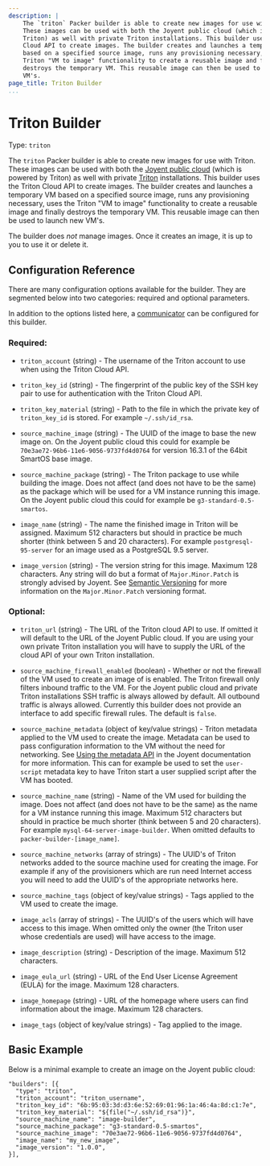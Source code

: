 ```yaml
---
description: |
    The `triton` Packer builder is able to create new images for use with Triton.
    These images can be used with both the Joyent public cloud (which is powered by
    Triton) as well with private Triton installations. This builder uses the Triton
    Cloud API to create images. The builder creates and launches a temporary VM
    based on a specified source image, runs any provisioning necessary, uses the
    Triton "VM to image" functionality to create a reusable image and finally
    destroys the temporary VM. This reusable image can then be used to launch new
    VM's.
page_title: Triton Builder
...
```


# Triton Builder

Type: `triton`

The `triton` Packer builder is able to create new images for use with Triton.
These images can be used with both the [Joyent public
cloud](https://www.joyent.com/) (which is powered by Triton) as well with
private [Triton](https://github.com/joyent/triton) installations. This builder
uses the Triton Cloud API to create images. The builder creates and launches a
temporary VM based on a specified source image, runs any provisioning necessary,
uses the Triton "VM to image" functionality to create a reusable image and
finally destroys the temporary VM. This reusable image can then be used to
launch new VM's.

The builder does *not* manage images. Once it creates an image, it is up to you
to use it or delete it.

## Configuration Reference

There are many configuration options available for the builder. They are
segmented below into two categories: required and optional parameters.

In addition to the options listed here, a
[communicator](/docs/templates/communicator.html) can be configured for this
builder.

### Required:

-   `triton_account` (string) - The username of the Triton account to use when
    using the Triton Cloud API.
-   `triton_key_id` (string) - The fingerprint of the public key of the SSH key
    pair to use for authentication with the Triton Cloud API.
-   `triton_key_material` (string) - Path to the file in which the private key
    of `triton_key_id` is stored. For example `~/.ssh/id_rsa`.

-   `source_machine_image` (string) - The UUID of the image to base the new
    image on. On the Joyent public cloud this could for example be
    `70e3ae72-96b6-11e6-9056-9737fd4d0764` for version 16.3.1 of the 64bit
    SmartOS base image.
-   `source_machine_package` (string) - The Triton package to use while building
    the image. Does not affect (and does not have to be the same) as the package
    which will be used for a VM instance running this image. On the Joyent
    public cloud this could for example be `g3-standard-0.5-smartos`.

-   `image_name` (string) - The name the finished image in Triton will be
    assigned. Maximum 512 characters but should in practice be much shorter
    (think between 5 and 20 characters). For example `postgresql-95-server` for
    an image used as a PostgreSQL 9.5 server.
-   `image_version` (string) - The version string for this image. Maximum 128
    characters. Any string will do but a format of `Major.Minor.Patch` is
    strongly advised by Joyent. See [Semantic Versioning](http://semver.org/)
    for more information on the `Major.Minor.Patch` versioning format.

### Optional:

-   `triton_url` (string) - The URL of the Triton cloud API to use. If omitted
    it will default to the URL of the Joyent Public cloud. If you are using your
    own private Triton installation you will have to supply the URL of the cloud
    API of your own Triton installation.

-   `source_machine_firewall_enabled` (boolean) - Whether or not the firewall of
    the VM used to create an image of is enabled. The Triton firewall only
    filters inbound traffic to the VM. For the Joyent public cloud and private
    Triton installations SSH traffic is always allowed by default. All outbound
    traffic is always allowed. Currently this builder does not provide an
    interface to add specific firewall rules. The default is `false`.
-   `source_machine_metadata` (object of key/value strings) - Triton metadata
    applied to the VM used to create the image. Metadata can be used to pass
    configuration information to the VM without the need for networking. See
    [Using the metadata
    API](https://docs.joyent.com/private-cloud/instances/using-mdata) in the
    Joyent documentation for more information. This can for example be used to
    set the `user-script` metadata key to have Triton start a user supplied
    script after the VM has booted.
-   `source_machine_name` (string) - Name of the VM used for building the image.
    Does not affect (and does not have to be the same) as the name for a VM
    instance running this image. Maximum 512 characters but should in practice
    be much shorter (think between 5 and 20 characters). For example
    `mysql-64-server-image-builder`. When omitted defaults to
    `packer-builder-[image_name]`.
-   `source_machine_networks` (array of strings) - The UUID's of Triton networks
    added to the source machine used for creating the image. For example if any
    of the provisioners which are run need Internet access you will need to add
    the UUID's of the appropriate networks here.
-   `source_machine_tags` (object of key/value strings) - Tags applied to the VM
    used to create the image.

-   `image_acls` (array of strings) - The UUID's of the users which will have
    access to this image. When omitted only the owner (the Triton user whose
    credentials are used) will have access to the image.
-   `image_description` (string) - Description of the image. Maximum 512
    characters.
-   `image_eula_url` (string) - URL of the End User License Agreement (EULA) for
    the image. Maximum 128 characters.
-   `image_homepage` (string) - URL of the homepage where users can find
    information about the image. Maximum 128 characters.
-   `image_tags` (object of key/value strings) - Tag applied to the image.

## Basic Example

Below is a minimal example to create an image on the Joyent public cloud:

``` {.javascript}
"builders": [{
  "type": "triton",
  "triton_account": "triton_username",
  "triton_key_id": "6b:95:03:3d:d3:6e:52:69:01:96:1a:46:4a:8d:c1:7e",
  "triton_key_material": "${file("~/.ssh/id_rsa")}",
  "source_machine_name": "image-builder",
  "source_machine_package": "g3-standard-0.5-smartos",
  "source_machine_image": "70e3ae72-96b6-11e6-9056-9737fd4d0764",
  "image_name": "my_new_image",
  "image_version": "1.0.0",
}],
```
